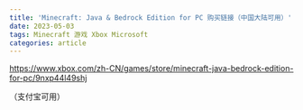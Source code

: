 ```yaml
---
title: 'Minecraft: Java & Bedrock Edition for PC 购买链接（中国大陆可用）'
date: 2023-05-03
tags: Minecraft 游戏 Xbox Microsoft
categories: article
---
```


https://www.xbox.com/zh-CN/games/store/minecraft-java-bedrock-edition-for-pc/9nxp44l49shj

（支付宝可用）
